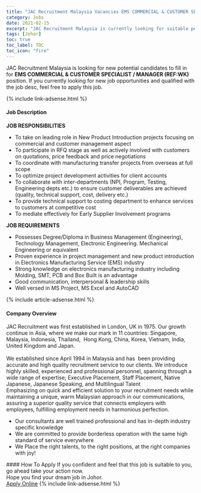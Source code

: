 ```yaml
---
title: "JAC Recruitment Malaysia Vacancies EMS COMMERCIAL & CUSTOMER SPECIALIST / MANAGER (REF:WK)" 
category: Jobs 
date: 2021-02-15 
excerpt: "JAC Recruitment Malaysia is currently looking for suitable person to fill in the EMS COMMERCIAL & CUSTOMER SPECIALIST / MANAGER (REF:WK) which based in Johor" 
tags: [Johor] 
toc: true 
toc_label: TOC 
toc_icon: "fire" 
--- 
```


<p>JAC Recruitment Malaysia is looking for new potential candidates to fill in for <b>EMS COMMERCIAL & CUSTOMER SPECIALIST / MANAGER (REF:WK)</b> position. If you currently looking for new job opportunities and qualified with the job desc, feel free to apply this job.
</p>{% include link-adsense.html %} 
<div><div><h4>Job Description</h4></div><div><div><span><div><div><strong>JOB RESPONSIBILITIES</strong><ul><li>To take on leading role in New Product Introduction projects focusing on commercial and customer management aspect</li><li>To participate in RFQ stage as well as actively involved with customers on quotations, price feedback and price negotiations</li><li>To coordinate with manufacturing transfer projects from overseas at full scope</li><li>To optimize project development activities for client accounts</li><li>To collaborate with inter-departments (NPI, Program, Testing, Engineering depts etc.) to ensure customer deliverables are achieved (quality, technical support, cost, delivery etc.)</li><li>To provide technical support to costing department to enhance services to customers at competitive cost</li><li>To mediate effectively for Early Supplier Involvement programs</li></ul><div><strong>JOB REQUIREMENTS</strong></div><ul><li>Possesses Degree/Diploma in Business Management (Engineering), Technology Management, Electronic Engineering. Mechanical Engineering or equivalent</li><li>Proven experience in project management and new product introduction in Electronics Manufacturing Service (EMS) industry</li><li>Strong knowledge on electronics manufacturing industry including Molding, SMT, PCB and Box Built is an advantage</li><li>Good communication, interpersonal &amp; leadership skills</li><li>Well versed in MS Project, MS Excel and AutoCAD</li></ul></div></div></span></div></div></div> 
{% include article-adsense.html %} 
<div><div><h4>Company Overview</h4></div><div><div><span><div><div>JAC Recruitment was first established in London, UK in 1975. Our growth continue in Asia, where we make our mark in 11 countries: Singapore, Malaysia, Indonesia,&#160;Thailand, &#160;Hong Kong, China,&#160;Korea, Vietnam, India, United Kingdom and Japan.</div><div><br>We established since April 1994 in Malaysia and has &#160;been providing accurate and high quality recruitment service to our clients. We introduce highly skilled, experienced and professional personnel, spanning through a wide range of expertise; Executive Placement, Staff Placement, Native Japanese, Japanese Speaking, and Multilingual Talent&#160;</div><div>Emphasizing on quick and efficient solution to your recruitment needs while maintaining a unique, warm Malaysian approach in our communications, assuring a superior quality service that connects employers with employees, fulfilling employment needs in harmonious perfection.</div><ul><li>Our consultants are well trained professional and has in-depth industry specific knowledge</li><li>We are committed to provide borderless operation with the same high standard of service everywhere</li><li>We Place the right talents, to the right positions, at the right companies with joy!</li></ul></div></span></div></div></div> 
#### How To Apply 
If you confident and feel that this job is suitable to you, go ahead take your action now. <br/> 
Hope you find your dream job in Johor. <br/> 
<a href="https://www.jobstreet.com.my/en/job/ems-commercial-customer-specialist-manager-ref:wk-4481749?jobId=jobstreet-my-job-4481749&" class="btn btn--info" target="_blank" rel="nofollow noopenner">Apply Online</a> 
{% include link-adsense.html %} 